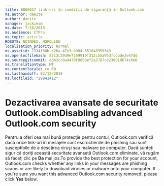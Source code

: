 ```yaml
---
title: 8000057 link-uri în condiţii de siguranţă în Outlook.com
ms.author: daeite
author: daeite
manager: jackiesm
ms.date: 7/16/2018
ms.audience: ITPro
ms.topic: article
ROBOTS: NOINDEX, NOFOLLOW
localization_priority: Normal
ms.assetid: 2334f60b-c26a-47e3-b084-351648959343
ms.openlocfilehash: 83c3c29d9e7269919f312cb5a95dfccbde3e47dd
ms.sourcegitcommit: dd43cc0a9470f98b8ef2a3787c823801d674c666
ms.translationtype: MT
ms.contentlocale: ro-RO
ms.lasthandoff: 02/12/2019
ms.locfileid: "29941412"
---
```

# <a name="disabling-advanced-outlookcom-security"></a><span data-ttu-id="e55ab-102">Dezactivarea avansate de securitate Outlook.com</span><span class="sxs-lookup"><span data-stu-id="e55ab-102">Disabling advanced Outlook.com security</span></span>

<span data-ttu-id="e55ab-p101">Pentru a oferi cea mai bună protecţie pentru contul, Outlook.com verifică dacă orice link-uri în mesajele sunt escrocheriile de phishing sau sunt susceptibile de a descărca viruşi sau malware pe computer. Dacă sunteţi sigur că doriţi această securitate avansată Outlook.com eliminate, vă rugăm să faceţi clic pe **Da** mai jos.</span><span class="sxs-lookup"><span data-stu-id="e55ab-p101">To provide the best protection for your account, Outlook.com checks whether any links in your messages are phishing scams or are likely to download viruses or malware onto your computer. If you're sure you want this advanced Outlook.com security removed, please click **Yes** below.</span></span> 
  

